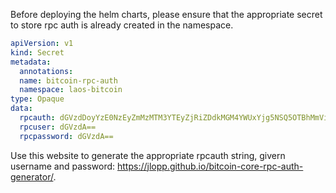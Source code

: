 Before deploying the helm charts, please ensure that the appropriate secret to store rpc auth is already created in the namespace.

```yml
apiVersion: v1
kind: Secret
metadata:
  annotations:
  name: bitcoin-rpc-auth
  namespace: laos-bitcoin
type: Opaque
data:
  rpcauth: dGVzdDoyYzE0NzEyZmMzMTM3YTEyZjRiZDdkMGM4YWUxYjg5NSQ5OTBhMmViZTVmN2ViNzg5M2E2ODI5OWM1YTA5YmMyMjI1ODg1NTcwNGFhOGQ3NGEyMWU0ZTAxZTM1YTc3N2Mw
  rpcuser: dGVzdA==
  rpcpassword: dGVzdA==
```
Use this website to generate the appropriate rpcauth string, givern username and password:  https://jlopp.github.io/bitcoin-core-rpc-auth-generator/.
